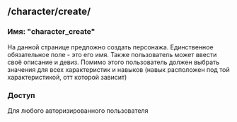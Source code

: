 ## /character/create/
### Имя: "character_create"

На данной странице предложно создать персонажа. Единственное обязательное поле - это его имя. Также пользователь может ввести своё описание и девиз.
Помимо этого пользователь должен выбрать значения для всех характеристик и навыков (навык расположен под той характеристикой, отт которой зависит)

### Доступ
Для любого авторизированного пользователя